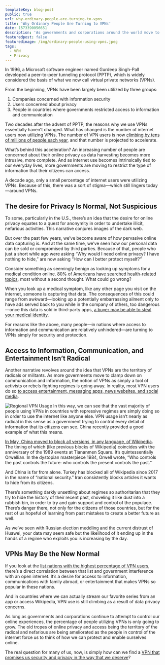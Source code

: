 ```yaml
---
templateKey: blog-post
public: true
url: why-ordinary-people-are-turning-to-vpns
title: 'Why Ordinary People Are Turning to VPNs'
date: 1573390056651
description: 'As governments and corporations around the world move to control our online experiences, VPN usage worldwide is growing at an astronomical pace. But along with this growth, misconceptions about what type of—and why—people are using the technology still abound.'
featuredpost: false
featuredimage: /img/ordinary-people-using-vpns.jpeg
tags:
  - VPN
  - Privacy
---
```

In 1996, a Microsoft software engineer named Gurdeep Singh-Pall developed a peer-to-peer tunneling protocol (PPTP), which is widely considered the basis of what we now call virtual private networks (VPNs).

From the beginning, VPNs have been largely been utilized by three groups:

1. Companies concerned with information security
2. Users concerned about privacy
3. People in countries where governments restricted access to information and communication

Two decades after the advent of PPTP, the reasons why we use VPNs essentially haven’t changed. What has changed is the number of internet users now utilizing VPNs. The number of VPN users is now [climbing by tens of millions of people each year](https://www.go-globe.com/blog/vpn-usage-statistics/), and that number is projected to accelerate.

What’s behind this acceleration? An increasing number of people are concerned about their online privacy as data harvesting becomes more intrusive, more complete. And as internet use becomes intrinsically tied to our everyday lives, more governments are moving to restrict the type of information that their citizens can access.

A decade ago, only a small percentage of internet users were utilizing VPNs. Because of this, there was a sort of stigma—which still lingers today—around VPNs.

## The desire for Privacy Is Normal, Not Suspicious
To some, particularly in the U.S., there’s an idea that the desire for online privacy equates to a quest for anonymity in order to undertake illicit, nefarious activities. This narrative conjures images of the dark web.

But over the past few years, we’ve become aware of how pervasive online data capturing is. And at the same time, we’ve seen how our personal data can be sold or compromised by third parties. Because of that, people who just a short while ago were asking “Why would I need online privacy? I have nothing to hide,” are now asking “How can I better protect myself?”

Consider something as seemingly benign as looking up symptoms for a medical condition online. [80% of Americans have searched health-related topics](http://www.nbcnews.com/id/3077086/t/more-people-search-health-online/#.XPGXZYhKiM9), most without a second thought. What could go wrong?

When you look up a medical symptom, like any other page you visit on the internet, someone is capturing that data. The consequences of this could range from awkward—looking up a potentially embarrassing ailment only to have ads served back to you while in the company of others, too dangerous—once this data is sold in third-party apps, [a buyer may be able to steal your medical identity](https://www.consumerreports.org/medical-symptoms/should-you-google-your-medical-symptoms/).

For reasons like the above, many people—in nations where access to information and communication are relatively unhindered—are turning to VPNs simply for security and protection.

## Access to Information, Communication, and Entertainment Isn’t Radical
Another narrative revolves around the idea that VPNs are the territory of radicals or militants. As more governments move to clamp down on communication and information, the notion of VPNs as simply a tool of activists or rebels fighting regimes is going away. In reality, most VPN users do so [to access entertainment, messaging apps, news websites, and social media](https://thebestvpn.com/vpn-usage-statistics/).

![Regional VPN Usage](/img/vpn-usage-by-country-2019.png)
In this way, we can see that the vast majority of people using VPNs in countries with repressive regimes are simply doing so in order to use the internet like anyone else. VPN usage isn’t nearly as radical in this sense as a government trying to control every detail of information that its citizens can see. China recently provided a good example of what this means.

[In May, China moved to block all versions, in any language, of Wikipedia](https://slate.com/technology/2019/05/wikipedia-china-block-censorship-tiananmen-square.html). The timing of which (like previous blocks of Wikipedia) coincides with the anniversary of the 1989 events at Tiananmen Square. It’s quintessentially Orwellian. In the dystopian masterpiece 1984, Orwell wrote, “Who controls the past controls the future: who controls the present controls the past.”

And China is far from alone. Turkey has blocked all of Wikipedia since 2017 in the name of “national security.” Iran consistently blocks articles it wants to hide from its citizens.

There’s something darkly unsettling about regimes so authoritarian that they try to hide the history of their recent past, shoveling it like dust into a rubbish bin, in order to try and gain support and control of the populace. There’s danger there, not only for the citizens of those countries, but for the rest of us hopeful of learning from past mistakes to create a better future as well.

As we’ve seen with Russian election meddling and the current distrust of Huawei, your data may seem safe but the likelihood of it ending up in the hands of a regime who exploits you is increasing by the day.  

## VPNs May Be the New Normal
If you look at the [list nations with the highest percentage of VPN users](https://www.vpnmentor.com/blog/vpn-use-data-privacy-stats/), there’s a direct correlation between that list and government interference with an open internet. It’s a desire for access to information, communications with family abroad, or entertainment that makes VPNs so popular in these nations.

And in countries where we can actually stream our favorite series from an app or access Wikipedia, VPN use is still climbing as a result of data privacy concerns.

As long as governments and corporations continue to attempt to control our online experiences, the percentage of people utilizing VPNs is only going to grow. The old tropes of online privacy and access being the territory of the radical and nefarious are being ameliorated as the people in control of the internet force us to think of how we can protect and enable ourselves online.

The real question for many of us, now, is simply how can we find a [VPN that promises us security and privacy in the way that we deserve](https://medium.com/orchid-labs/why-we-need-a-better-vpn-aebe8c352984)?